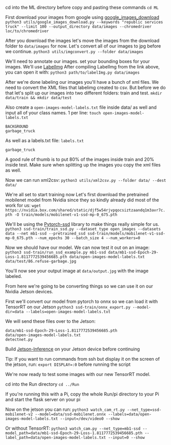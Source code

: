 cd into the ML directory before copy and pasting these commands
`cd ML`

First download your images from google using [google_images_download](https://github.com/hardikvasa/google-images-download)
`python3 utils/google_images_download.py --keywords "republic services truck" --limit 100 --output_directory data/images --chromedriver loc/to/chromedriver`

After you download the images let's move the images from the download folder to `data/images` for now.
Let's convert all of our images to jpg before we continue.
`python3 utils/imgconvert.py --folder data/images`

We'll need to annotate our images.
set your bounding boxes for your images. We'll use [LabelImg](https://github.com/tzutalin/labelImg)
After compiling LabelImg from the link above, you can open it with:
`python3 path/to/labelImg.py data/images`

After we're done labeling our images you'll have a bunch of xml files. We need to convert the XML files that labelimg created to csv. But before we do that let's split up our images into two different folders: train and test.
`mkdir data/train && mkdir data/test`

Also create a `open-images-model-labels.txt` file inside data/ as well and input all of your class names. 1 per line:
`touch open-images-model-labels.txt`
```
BACKGROUND
garbage_truck
```

As well as a labels.txt file:
`labels.txt`
```
garbage_truck
```


A good rule of thumb is to put 80% of the images inside train and 20% inside test.
Make sure when splitting up the images you copy the xml files as well.

Now we can run xml2csv:
`python3 utils/xml2csv.py --folder data/ --dest data/`

We're all set to start training now
Let's first download the pretrained mobilenet model from Nvidia since they so kindly already did most of the work for us:
`wget https://nvidia.box.com/shared/static/djf5w54rjvpqocsiztzaandq1m3avr7c.pth -O train/models/mobilenet-v1-ssd-mp-0_675.pth`

We'll be using the [Pytorch-ssd](https://github.com/qfgaohao/pytorch-ssd) library to make things really simple for us.
`python3 ssd-train/train_ssd.py --dataset_type open_images --datasets data --net mb1-ssd --pretrained_ssd ssd-train/models/mobilenet-v1-ssd-mp-0_675.pth --num_epochs 30 --batch_size 4 --num_workers=0`

Now we should have our model. We can now test it out on an image:
`python3 ssd-train/run_ssd_example.py mb1-ssd data/mb1-ssd-Epoch-29-Loss-1.8117772539456685.pth data/open-images-model-labels.txt data/test/86.refuse-garbage.jpg`

You'll now see your output image at `data/output.jpg` with the image labeled.

From here we're going to be converting things so we can use it on our Nvidia Jetson devices.

First we'll convert our model from pytorch to onnx so we can load it with TensorRT on our Jetson
`python3 ssd-train/onnx_export.py --model-dir=data --labels=open-images-model-labels.txt`


We will send these files over to the Jetson:
```
data/mb1-ssd-Epoch-29-Loss-1.8117772539456685.pth
data/open-images-model-labels.txt
detectnet.py
```

Build [Jetson-Inference](https://github.com/dusty-nv/jetson-inference/blob/master/docs/building-repo-2.md#compiling-the-project) on your Jetson device before continuing

Tip: If you want to run commands from ssh but display it on the screen of the jetson, run: `export DISPLAY=:0` before running the script


We're now ready to test some images with our new TensorRT model.

cd into the Run directory
`cd ../Run`

If you're running this with a Pi, copy the whole Run/pi directory to your Pi and start the flask server on your pi

Now on the jetson you can run:
`python3 watch_cam_rt.py --net_type=ssd-mobilenet-v2 --model=data/ssd-mobilenet.onnx --labels=data/open-images-model-labels.txt --input=/dev/video0 --show`


Or without TensorRT:
`python3 watch_cam.py --net_type=mb1-ssd --model_path=data/mb1-ssd-Epoch-29-Loss-1.8117772539456685.pth --label_path=data/open-images-model-labels.txt --input=0 --show`
